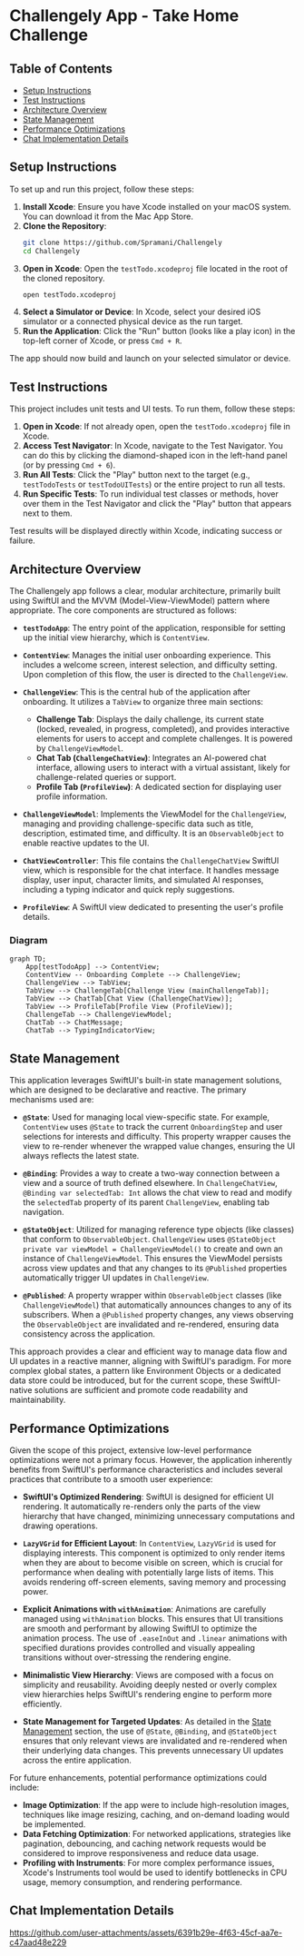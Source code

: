 # Challengely App - Take Home Challenge

## Table of Contents
- [Setup Instructions](#setup-instructions)
- [Test Instructions](#test-instructions)
- [Architecture Overview](#architecture-overview)
- [State Management](#state-management)
- [Performance Optimizations](#performance-optimizations)
- [Chat Implementation Details](#chat-implementation-details)

## Setup Instructions
To set up and run this project, follow these steps:

1.  **Install Xcode**: Ensure you have Xcode installed on your macOS system. You can download it from the Mac App Store.
2.  **Clone the Repository**:
    ```bash
    git clone https://github.com/Spramani/Challengely
    cd Challengely
    ```
3.  **Open in Xcode**:
    Open the `testTodo.xcodeproj` file located in the root of the cloned repository.
    ```bash
    open testTodo.xcodeproj
    ```
4.  **Select a Simulator or Device**: In Xcode, select your desired iOS simulator or a connected physical device as the run target.
5.  **Run the Application**: Click the "Run" button (looks like a play icon) in the top-left corner of Xcode, or press `Cmd + R`.

The app should now build and launch on your selected simulator or device.

## Test Instructions
This project includes unit tests and UI tests. To run them, follow these steps:

1.  **Open in Xcode**: If not already open, open the `testTodo.xcodeproj` file in Xcode.
2.  **Access Test Navigator**: In Xcode, navigate to the Test Navigator. You can do this by clicking the diamond-shaped icon in the left-hand panel (or by pressing `Cmd + 6`).
3.  **Run All Tests**: Click the "Play" button next to the target (e.g., `testTodoTests` or `testTodoUITests`) or the entire project to run all tests.
4.  **Run Specific Tests**: To run individual test classes or methods, hover over them in the Test Navigator and click the "Play" button that appears next to them.

Test results will be displayed directly within Xcode, indicating success or failure.

## Architecture Overview
The Challengely app follows a clear, modular architecture, primarily built using SwiftUI and the MVVM (Model-View-ViewModel) pattern where appropriate. The core components are structured as follows:

*   **`testTodoApp`**: The entry point of the application, responsible for setting up the initial view hierarchy, which is `ContentView`.

*   **`ContentView`**: Manages the initial user onboarding experience. This includes a welcome screen, interest selection, and difficulty setting. Upon completion of this flow, the user is directed to the `ChallengeView`.

*   **`ChallengeView`**: This is the central hub of the application after onboarding. It utilizes a `TabView` to organize three main sections:
    *   **Challenge Tab**: Displays the daily challenge, its current state (locked, revealed, in progress, completed), and provides interactive elements for users to accept and complete challenges. It is powered by `ChallengeViewModel`.
    *   **Chat Tab (`ChallengeChatView`)**: Integrates an AI-powered chat interface, allowing users to interact with a virtual assistant, likely for challenge-related queries or support.
    *   **Profile Tab (`ProfileView`)**: A dedicated section for displaying user profile information.

*   **`ChallengeViewModel`**: Implements the ViewModel for the `ChallengeView`, managing and providing challenge-specific data such as title, description, estimated time, and difficulty. It is an `ObservableObject` to enable reactive updates to the UI.

*   **`ChatViewController`**: This file contains the `ChallengeChatView` SwiftUI view, which is responsible for the chat interface. It handles message display, user input, character limits, and simulated AI responses, including a typing indicator and quick reply suggestions.

*   **`ProfileView`**: A SwiftUI view dedicated to presenting the user's profile details.

### Diagram
```mermaid
graph TD;
    App[testTodoApp] --> ContentView;
    ContentView -- Onboarding Complete --> ChallengeView;
    ChallengeView --> TabView;
    TabView --> ChallengeTab[Challenge View (mainChallengeTab)];
    TabView --> ChatTab[Chat View (ChallengeChatView)];
    TabView --> ProfileTab[Profile View (ProfileView)];
    ChallengeTab --> ChallengeViewModel;
    ChatTab --> ChatMessage;
    ChatTab --> TypingIndicatorView;
```

## State Management

This application leverages SwiftUI's built-in state management solutions, which are designed to be declarative and reactive. The primary mechanisms used are:

*   **`@State`**: Used for managing local view-specific state. For example, `ContentView` uses `@State` to track the current `OnboardingStep` and user selections for interests and difficulty. This property wrapper causes the view to re-render whenever the wrapped value changes, ensuring the UI always reflects the latest state.

*   **`@Binding`**: Provides a way to create a two-way connection between a view and a source of truth defined elsewhere. In `ChallengeChatView`, `@Binding var selectedTab: Int` allows the chat view to read and modify the `selectedTab` property of its parent `ChallengeView`, enabling tab navigation.

*   **`@StateObject`**: Utilized for managing reference type objects (like classes) that conform to `ObservableObject`. `ChallengeView` uses `@StateObject private var viewModel = ChallengeViewModel()` to create and own an instance of `ChallengeViewModel`. This ensures the ViewModel persists across view updates and that any changes to its `@Published` properties automatically trigger UI updates in `ChallengeView`.

*   **`@Published`**: A property wrapper within `ObservableObject` classes (like `ChallengeViewModel`) that automatically announces changes to any of its subscribers. When a `@Published` property changes, any views observing the `ObservableObject` are invalidated and re-rendered, ensuring data consistency across the application.

This approach provides a clear and efficient way to manage data flow and UI updates in a reactive manner, aligning with SwiftUI's paradigm. For more complex global states, a pattern like Environment Objects or a dedicated data store could be introduced, but for the current scope, these SwiftUI-native solutions are sufficient and promote code readability and maintainability.

## Performance Optimizations

Given the scope of this project, extensive low-level performance optimizations were not a primary focus. However, the application inherently benefits from SwiftUI's performance characteristics and includes several practices that contribute to a smooth user experience:

*   **SwiftUI's Optimized Rendering**: SwiftUI is designed for efficient UI rendering. It automatically re-renders only the parts of the view hierarchy that have changed, minimizing unnecessary computations and drawing operations.

*   **`LazyVGrid` for Efficient Layout**: In `ContentView`, `LazyVGrid` is used for displaying interests. This component is optimized to only render items when they are about to become visible on screen, which is crucial for performance when dealing with potentially large lists of items. This avoids rendering off-screen elements, saving memory and processing power.

*   **Explicit Animations with `withAnimation`**: Animations are carefully managed using `withAnimation` blocks. This ensures that UI transitions are smooth and performant by allowing SwiftUI to optimize the animation process. The use of `.easeInOut` and `.linear` animations with specified durations provides controlled and visually appealing transitions without over-stressing the rendering engine.

*   **Minimalistic View Hierarchy**: Views are composed with a focus on simplicity and reusability. Avoiding deeply nested or overly complex view hierarchies helps SwiftUI's rendering engine to perform more efficiently.

*   **State Management for Targeted Updates**: As detailed in the [State Management](#state-management) section, the use of `@State`, `@Binding`, and `@StateObject` ensures that only relevant views are invalidated and re-rendered when their underlying data changes. This prevents unnecessary UI updates across the entire application.

For future enhancements, potential performance optimizations could include:

*   **Image Optimization**: If the app were to include high-resolution images, techniques like image resizing, caching, and on-demand loading would be implemented.
*   **Data Fetching Optimization**: For networked applications, strategies like pagination, debouncing, and caching network requests would be considered to improve responsiveness and reduce data usage.
*   **Profiling with Instruments**: For more complex performance issues, Xcode's Instruments tool would be used to identify bottlenecks in CPU usage, memory consumption, and rendering performance.

## Chat Implementation Details
<!-- Detailed explanation of the chat interface implementation and design decisions -->




https://github.com/user-attachments/assets/6391b29e-4f63-45cf-aa7e-c47aad48e229



